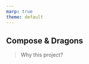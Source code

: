 ```yaml
---
marp: true
theme: default
---
```

## Compose & Dragons
> Why this project?

<!--
![img](../architecture/game.drawio.png)
-->

